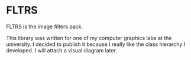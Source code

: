 # FLTRS

FLTRS is the image filters pack.

This library was written for one of my computer graphics labs at the university. I decided to publish it because I really like the class hierarchy I developed. I will attach a visual diagram later.
